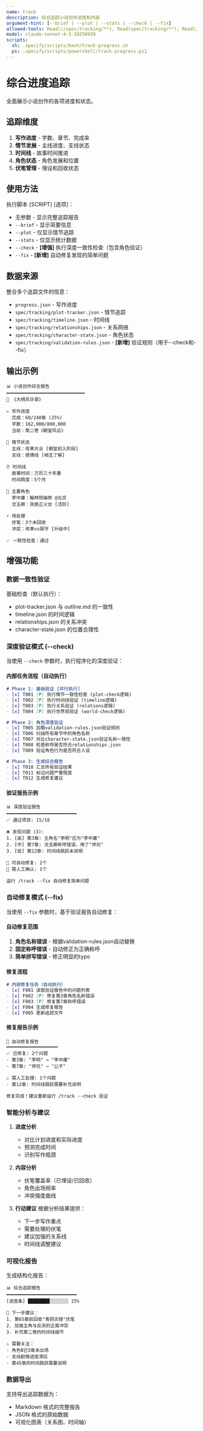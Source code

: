 ```yaml
---
name: track
description: 综合追踪小说创作进度和内容
argument-hint: [--brief | --plot | --stats | --check | --fix]
allowed-tools: Read(//spec/tracking/**), Read(spec/tracking/**), Read(//stories/**), Read(stories/**), Bash(find:*), Bash(wc:*), Bash(grep:*), Bash(*)
model: claude-sonnet-4-5-20250929
scripts:
  sh: .specify/scripts/bash/track-progress.sh
  ps: .specify/scripts/powershell/track-progress.ps1
---
```


# 综合进度追踪

全面展示小说创作的各项进度和状态。

## 追踪维度

1. **写作进度** - 字数、章节、完成率
2. **情节发展** - 主线进度、支线状态
3. **时间线** - 故事时间推进
4. **角色状态** - 角色发展和位置
5. **伏笔管理** - 埋设和回收状态

## 使用方法

执行脚本 {SCRIPT} [选项]：
- 无参数 - 显示完整追踪报告
- `--brief` - 显示简要信息
- `--plot` - 仅显示情节追踪
- `--stats` - 仅显示统计数据
- `--check` - **[增强]** 执行深度一致性检查（包含角色验证）
- `--fix` - **[新增]** 自动修复发现的简单问题

## 数据来源

整合多个追踪文件的信息：
- `progress.json` - 写作进度
- `spec/tracking/plot-tracker.json` - 情节追踪
- `spec/tracking/timeline.json` - 时间线
- `spec/tracking/relationships.json` - 关系网络
- `spec/tracking/character-state.json` - 角色状态
- `spec/tracking/validation-rules.json` - **[新增]** 验证规则（用于--check和--fix）

## 输出示例

```
📊 小说创作综合报告
━━━━━━━━━━━━━━━━━━━━━━━━━━━━━
📖 《大明风华录》

✍️ 写作进度
  完成：60/240章 (25%)
  字数：162,000/800,000
  当前：第二卷《朝堂风云》

📍 情节状态
  主线：改革大业 [朝堂初入阶段]
  支线：感情线 [相互了解]

⏰ 时间线
  故事时间：万历三十年春
  时间跨度：5个月

👥 主要角色
  李中庸：翰林院编修 @北京
  沈玉卿：张居正义女 [活跃]

⚡ 待处理
  伏笔：3个未回收
  冲突：改革vs保守 [升级中]

✅ 一致性检查：通过
```

## 增强功能

### 数据一致性验证

基础检查（默认执行）：
- plot-tracker.json 与 outline.md 的一致性
- timeline.json 的时间逻辑
- relationships.json 的关系冲突
- character-state.json 的位置合理性

### 深度验证模式 (--check)

当使用 `--check` 参数时，执行程序化的深度验证：

#### 内部任务流程（自动执行）
```markdown
# Phase 1: 基础验证 [并行执行]
- [x] T001 [P] 执行情节一致性检查 (plot-check逻辑)
- [x] T002 [P] 执行时间线验证 (timeline逻辑)
- [x] T003 [P] 执行关系验证 (relations逻辑)
- [x] T004 [P] 执行世界观验证 (world-check逻辑)

# Phase 2: 角色深度验证
- [x] T005 加载validation-rules.json验证规则
- [x] T006 扫描所有章节中的角色名称
- [x] T007 对比character-state.json验证名称一致性
- [x] T008 检查称呼是否符合relationships.json
- [x] T009 验证角色行为是否符合人设

# Phase 3: 生成综合报告
- [x] T010 汇总所有验证结果
- [x] T011 标记问题严重程度
- [x] T012 生成修复建议
```

#### 验证报告示例
```
📊 深度验证报告
━━━━━━━━━━━━━━━━━━━━━━━━━━
✅ 通过项目: 15/18

❌ 发现问题 (3):
1. [高] 第3章: 主角名"李明"应为"李中庸"
2. [中] 第7章: 沈玉卿称呼错误，用了"师兄"
3. [低] 第12章: 时间线跳跃未说明

🔧 可自动修复: 2个
📝 需人工确认: 1个

运行 /track --fix 自动修复简单问题
```

### 自动修复模式 (--fix)

当使用 `--fix` 参数时，基于验证报告自动修复：

#### 自动修复范围
1. **角色名称错误** - 根据validation-rules.json自动替换
2. **固定称呼错误** - 自动修正为正确称呼
3. **简单拼写错误** - 修正明显的typo

#### 修复流程
```markdown
# 内部修复任务（自动执行）
- [x] F001 读取验证报告中的问题列表
- [x] F002 [P] 修复第3章角色名称错误
- [x] F003 [P] 修复第7章称呼错误
- [x] F004 生成修复报告
- [x] F005 更新追踪文件
```

#### 修复报告示例
```
🔧 自动修复报告
━━━━━━━━━━━━━━━━━━━
✅ 已修复: 2个问题
- 第3章: "李明" → "李中庸"
- 第7章: "师兄" → "公子"

⚠️ 需人工处理: 1个问题
- 第12章: 时间线跳跃需要补充说明

修复完成！建议重新运行 /track --check 验证
```

### 智能分析与建议

1. **进度分析**
   - 对比计划进度和实际进度
   - 预测完成时间
   - 识别写作瓶颈

2. **内容分析**
   - 伏笔覆盖率（已埋设/已回收）
   - 角色出场频率
   - 冲突强度曲线

3. **行动建议**
   根据分析结果提供：
   - 下一步写作重点
   - 需要处理的伏笔
   - 建议加强的关系线
   - 时间线调整建议

### 可视化报告

生成结构化报告：
```
📊 综合追踪报告
━━━━━━━━━━━━━━━━━━━━━━━━━━
[进度条] ████████░░░░░░░ 25%

🎯 下一步建议：
1. 第65章前回收"青铜古镜"伏笔
2. 加强主角与反派的正面冲突
3. 补充第二卷的时间线细节

⚠️ 需要关注：
- 角色B已5章未出场
- 支线剧情进度滞后
- 第45章的时间跳跃需要说明
```

### 数据导出

支持导出追踪数据为：
- Markdown 格式的完整报告
- JSON 格式的原始数据
- 可视化图表（关系图、时间轴）

